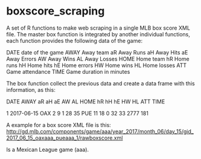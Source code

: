# boxscore_scraping
A set of R functions to make web scraping in a single MLB box score XML file.
The master box function is integrated by another individual functions, each function provides the following data of the game:

DATE date of the game
AWAY Away team
aR Away Runs
aH Away Hits
aE Away Errors
AW Away Wins
AL Away Losses
HOME Home team
hR Home runs
hH Home hits
hE Home errors
HW Home wins
HL Home losses
ATT Game attendance
TIME Game duration in minutes

The box function collect the previous data and create a data frame with this information, as this:

  DATE        AWAY aR aH aE AW AL HOME hR hH hE HW HL  ATT TIME

1 2017-06-15  OAX  2  9  1 28 35  PUE 11 18  0 32 33 2777  181

A example for a box score XML file is this:
http://gd.mlb.com/components/game/aaa/year_2017/month_06/day_15/gid_2017_06_15_oaxaaa_pueaaa_1/rawboxscore.xml

Is a Mexican League game (aaa).
